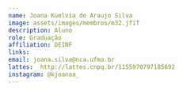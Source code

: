 ```yaml
---
name: Joana Kuelvia de Araujo Silva
image: assets/images/membros/m32.jfif
description: Aluno
role: Graduação
affiliation: DEINF
links:
email: joana.silva@nca.ufma.br
lattes:  http://lattes.cnpq.br/1155970797185692
instagram: @kjoanaa_
---
```


